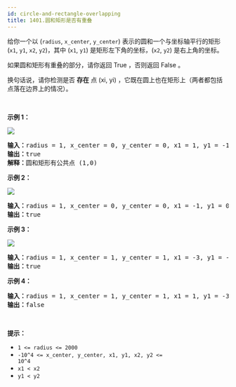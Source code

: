 ```yaml
---
id: circle-and-rectangle-overlapping
title: 1401.圆和矩形是否有重叠
---
```

给你一个以 (<code>radius</code>, <code>x_center</code>, <code>y_center</code>) 表示的圆和一个与坐标轴平行的矩形 (<code>x1</code>, <code>y1</code>, <code>x2</code>, <code>y2</code>)，其中 (<code>x1</code>, <code>y1</code>) 是矩形左下角的坐标，(<code>x2</code>, <code>y2</code>) 是右上角的坐标。

如果圆和矩形有重叠的部分，请你返回 True ，否则返回 False 。

换句话说，请你检测是否 **存在** 点 (xi, yi) ，它既在圆上也在矩形上（两者都包括点落在边界上的情况）。

 

**示例 1：**

![](https://assets.leetcode-cn.com/aliyun-lc-upload/uploads/2020/04/04/sample_4_1728.png)


<pre><strong>输入：</strong>radius = 1, x_center = 0, y_center = 0, x1 = 1, y1 = -1, x2 = 3, y2 = 1<br/><strong>输出：</strong>true<br/><strong>解释：</strong>圆和矩形有公共点 (1,0) <br/></pre>

**示例 2：**

**![](https://assets.leetcode-cn.com/aliyun-lc-upload/uploads/2020/04/04/sample_2_1728.png)**


<pre><strong>输入：</strong>radius = 1, x_center = 0, y_center = 0, x1 = -1, y1 = 0, x2 = 0, y2 = 1<br/><strong>输出：</strong>true<br/></pre>

**示例 3：**

**![](https://assets.leetcode-cn.com/aliyun-lc-upload/uploads/2020/04/04/sample_6_1728.png)**


<pre><strong>输入：</strong>radius = 1, x_center = 1, y_center = 1, x1 = -3, y1 = -3, x2 = 3, y2 = 3<br/><strong>输出：</strong>true<br/></pre>

**示例 4：**


<pre><strong>输入：</strong>radius = 1, x_center = 1, y_center = 1, x1 = 1, y1 = -3, x2 = 2, y2 = -1<br/><strong>输出：</strong>false<br/></pre>

 

**提示：**


- <code>1 &lt;= radius &lt;= 2000</code>
- <code>-10^4 &lt;= x_center, y_center, x1, y1, x2, y2 &lt;= 10^4</code>
- <code>x1 &lt; x2</code>
- <code>y1 &lt; y2</code>
